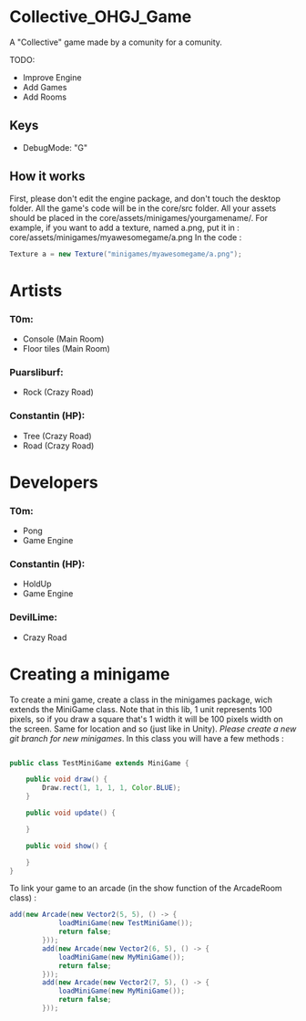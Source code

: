# Collective_OHGJ_Game
A "Collective" game made by a comunity for a comunity.  

TODO:
  - Improve Engine
  - Add Games
  - Add Rooms
## Keys
  
  - DebugMode: "G"

## How it works

First, please don't edit the engine package, and don't touch the desktop folder. All the game's code will be in the core/src folder.
All your assets should be placed in the core/assets/minigames/yourgamename/.
For example, if you want to add a texture, named a.png, put it in : core/assets/minigames/myawesomegame/a.png
In the code :
```java
Texture a = new Texture("minigames/myawesomegame/a.png");
```
# Artists
### T0m:
- Console (Main Room)
- Floor tiles (Main Room)

### Puarsliburf:
- Rock (Crazy Road)

### Constantin (HP):
- Tree (Crazy Road)
- Road (Crazy Road)

# Developers
### T0m:
- Pong
- Game Engine

### Constantin (HP):
- HoldUp
- Game Engine

### DevilLime:
- Crazy Road

# Creating a minigame
To create a mini game, create a class in the minigames package, wich extends the MiniGame class.
Note that in this lib, 1 unit represents 100 pixels, so if you draw a square that's 1 width it will be 100 pixels width on the screen. Same for location and so (just like in Unity).
*_Please create a new git branch for new minigames_*.
In this class you will have a few methods :
```java

public class TestMiniGame extends MiniGame {

    public void draw() {
        Draw.rect(1, 1, 1, 1, Color.BLUE);
    }

    public void update() {

    }

    public void show() {

    }
}

```
To link your game to an arcade (in the show function of the ArcadeRoom class) :
```java
add(new Arcade(new Vector2(5, 5), () -> {
            loadMiniGame(new TestMiniGame());
            return false;
        }));
        add(new Arcade(new Vector2(6, 5), () -> {
            loadMiniGame(new MyMiniGame());
            return false;
        }));
        add(new Arcade(new Vector2(7, 5), () -> {
            loadMiniGame(new MyMiniGame());
            return false;
        }));
```


